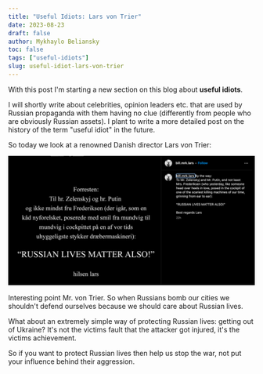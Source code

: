 ```yaml
---
title: "Useful Idiots: Lars von Trier"
date: 2023-08-23
draft: false
author: Mykhaylo Beliansky
toc: false
tags: ["useful-idiots"]
slug: useful-idiot-lars-von-trier
---
```


With this post I'm starting a new section on this blog about **useful idiots**. 

I will shortly write about celebrities, opinion leaders etc. that are used by Russian propaganda with them having no clue (differently from people who are obviously Russian assets). I plant to write a more detailed post on the history of the term "useful idiot" in the future.

So today we look at a renowned Danish director Lars von Trier:

<img src="/img/lars-post.png" alt="Lars von Trier instagram post saying To Mr. Zelenskyj and Mr. Putin, and not least Mrs. Frederiksen (who yesterday, like someone head over heels in love, posed in the cockpit of one of the scariest killing machines of our time, grinning from ear to ear): RUSSIAN LIVES MATTER ALSO!">

Interesting point Mr. von Trier. So when Russians bomb our cities we shouldn't defend ourselves because we should care about Russian lives. 

What about an extremely simple way of protecting Russian lives: getting out of Ukraine? It's not the victims fault that the attacker got injured, it's the victims achievement.

So if you want to protect Russian lives then help us stop the war, not put your influence behind their aggression.
